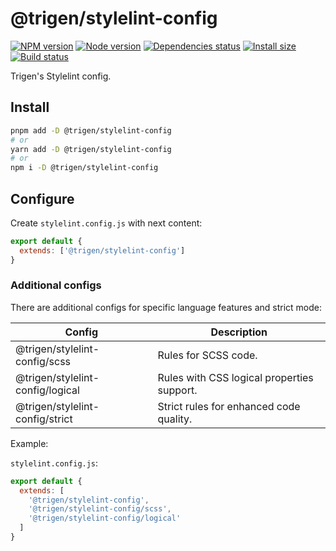 # @trigen/stylelint-config

[![NPM version][npm]][npm-url]
[![Node version][node]][node-url]
[![Dependencies status][deps]][deps-url]
[![Install size][size]][size-url]
[![Build status][build]][build-url]

[npm]: https://img.shields.io/npm/v/%40trigen/stylelint-config.svg
[npm-url]: https://www.npmjs.com/package/@trigen/stylelint-config

[node]: https://img.shields.io/node/v/%40trigen/stylelint-config.svg
[node-url]: https://nodejs.org

[deps]: https://img.shields.io/librariesio/release/npm/@trigen/stylelint-config
[deps-url]: https://libraries.io/npm/@trigen%2Fstylelint-config/tree

[size]: https://packagephobia.com/badge?p=@trigen/stylelint-config
[size-url]: https://packagephobia.com/result?p=@trigen/stylelint-config

[build]: https://img.shields.io/github/actions/workflow/status/TrigenSoftware/scripts/tests.yml?branch=main
[build-url]: https://github.com/TrigenSoftware/scripts/actions

Trigen's Stylelint config.

## Install

```bash
pnpm add -D @trigen/stylelint-config
# or
yarn add -D @trigen/stylelint-config
# or
npm i -D @trigen/stylelint-config
```

## Configure

Create `stylelint.config.js` with next content:

```js
export default {
  extends: ['@trigen/stylelint-config']
}
```

### Additional configs

There are additional configs for specific language features and strict mode:

| Config | Description |
|--------|-------------|
| @trigen/stylelint-config/scss | Rules for SCSS code. |
| @trigen/stylelint-config/logical | Rules with CSS logical properties support. |
| @trigen/stylelint-config/strict | Strict rules for enhanced code quality. |

Example:

`stylelint.config.js`:

```js
export default {
  extends: [
    '@trigen/stylelint-config',
    '@trigen/stylelint-config/scss',
    '@trigen/stylelint-config/logical'
  ]
}
```
